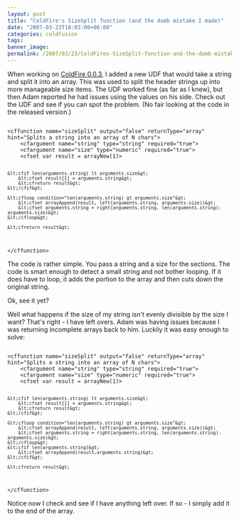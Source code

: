```yaml
---
layout: post
title: "ColdFire's SizeSplit function (and the dumb mistake I made)"
date: "2007-03-23T10:03:00+06:00"
categories: coldfusion 
tags: 
banner_image: 
permalink: /2007/03/23/ColdFires-SizeSplit-function-and-the-dumb-mistake-I-made
---
```


When working on <a href="http://coldfire.riaforge.org">ColdFire 0.0.3</a>, I added a new UDF that would take a string and split it into an array. This was used to split the header strings up into more manageable size items. The UDF worked fine (as far as I knew), but then Adam reported he had issues using the values on his side. Check out the UDF and see if you can spot the problem. (No fair looking at the code in the released version.)
<!--more-->
<code>
&lt;cffunction name="sizeSplit" output="false" returnType="array" hint="Splits a string into an array of N chars"&gt;
	&lt;cfargument name="string" type="string" required="true"&gt;
	&lt;cfargument name="size" type="numeric" required="true"&gt;
	&lt;cfset var result = arrayNew(1)&gt;
	
	&lt;cfif len(arguments.string) lt arguments.size&gt;
		&lt;cfset result[1] = arguments.string&gt;
		&lt;cfreturn result&gt;
	&lt;/cfif&gt;

	&lt;cfloop condition="len(arguments.string) gt arguments.size"&gt;
		&lt;cfset arrayAppend(result, left(arguments.string, arguments.size))&gt;
		&lt;cfset arguments.string = right(arguments.string, len(arguments.string)-arguments.size)&gt;
	&lt;/cfloop&gt;

	&lt;cfreturn result&gt;	
&lt;/cffunction&gt;
</code>

The code is rather simple. You pass a string and a size for the sections. The code is smart enough to detect a small string and not bother looping. If it does have to loop, it adds the portion to the array and then cuts down the original string.

Ok, see it yet? 

Well what happens if the size of my string isn't evenly divisible by the size I want? That's right - I have left overs. Adam was having issues because I was returning incomplete arrays back to him. Luckily it was easy enough to solve: 

<code>
&lt;cffunction name="sizeSplit" output="false" returnType="array" hint="Splits a string into an array of N chars"&gt;
	&lt;cfargument name="string" type="string" required="true"&gt;
	&lt;cfargument name="size" type="numeric" required="true"&gt;
	&lt;cfset var result = arrayNew(1)&gt;
	
	&lt;cfif len(arguments.string) lt arguments.size&gt;
		&lt;cfset result[1] = arguments.string&gt;
		&lt;cfreturn result&gt;
	&lt;/cfif&gt;

	&lt;cfloop condition="len(arguments.string) gt arguments.size"&gt;
		&lt;cfset arrayAppend(result, left(arguments.string, arguments.size))&gt;
		&lt;cfset arguments.string = right(arguments.string, len(arguments.string)-arguments.size)&gt;
	&lt;/cfloop&gt;
	&lt;cfif len(arguments.string)&gt;
		&lt;cfset arrayAppend(result,arguments.string)&gt;
	&lt;/cfif&gt;

	&lt;cfreturn result&gt;	
&lt;/cffunction&gt;
</code>

Notice now I check and see if I have anything left over. If so - I simply add it to the end of the array.